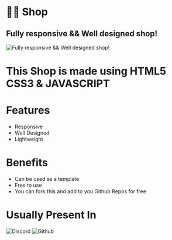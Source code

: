 # 👨‍💻 Shop
## Fully responsive && Well designed shop!
![Fully responsive && Well designed shop!](https://www.pngitem.com/pimgs/m/462-4628886_html-css-js-jquery-ajax-png-download-html5.png)

# This Shop is made using  HTML5 CSS3 & JAVASCRIPT

# Features
* Responsive
* Well Designed
* Lightweight


# Benefits
* Can be used as a template 
* Free to use
* You can fork this and add to you Github Repos for free

# Usually Present In
![Discord](https://cdn.iconscout.com/icon/free/png-256/discord-2474808-2056094.png)
![Github](https://github.githubassets.com/images/modules/logos_page/Octocat.png)

